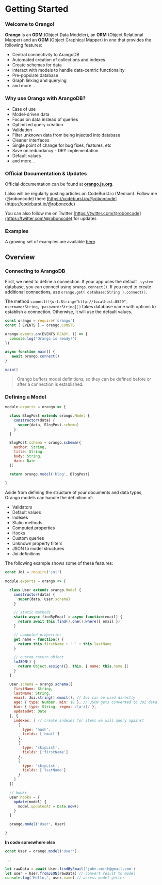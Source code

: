 # Getting Started

### Welcome to Orango!

**Orango** is an **ODM** (Object Data Modeler), an **ORM** (Object Relational Mapper) and an **OGM** (Object Graphical Mapper) in one that provides the following features:

* Central connectivity to ArangoDB
* Automated creation of collections and indexes
* Create schemas for data
* Interact with models to handle data-centric functionality
* Pre-populate database
* Graph linking and querying
* and more...

### Why use Orango with ArangoDB?

* Ease of use
* Model-driven data
* Focus on data instead of queries
* Optimized query creation
* Validation
* Filter unknown data from being injected into database
* Cleaner interfaces
* Single point of change for bug fixes, features, etc
* Save on redundancy - DRY implementation
* Default values
* and more...

### Official Documentation & Updates

Official documentation can be found at **[orango.js.org](https://orango.js.org)**.

I also will be regularly posting articles on CodeBurst.io (Medium). Follow me (@roboncode) there [https://codeburst.io/@roboncode](https://codeburst.io/@roboncode)

You can also follow me on Twitter [https://twitter.com/@roboncode](https://twitter.com/@roboncode) for updates

### Examples

A growing set of examples are available [here](examples). 

## Overview

### Connecting to ArangoDB

First, we need to define a connection. If your app uses the default `_system` database, you can connect using `orango.connect()`. If you need to create additional connections, use `orango.get( database:String ).connect()`.

The method `connect([{url:String="http://localhost:8529", username:String, password:String}])` takes database name with options to establish a connection. Otherwise, it will use the default values.

```js
const orango = require('orango')
const { EVENTS } = orango.CONSTS

orango.events.on(EVENTS.READY, () => {
  console.log('Orango is ready!')
})

async function main() {
   await orango.connect()
}

main()
```

> Orango buffers model definitions, so they can be defined before or after a connection is established.

### Defining a Model

```js
module.exports = orango => {

  class BlogPost extends orango.Model {
    constructor(data) {
      super(data, BlogPost.schema)
    }
  }

  BlogPost.schema = orango.schema({
    author: String,
    title: String,
    body: String,
    date: Date
  })

  return orango.model('blog', BlogPost)
  
}
```
Aside from defining the structure of your documents and data types, Orango models can handle the definition of:

* Validators
* Default values
* Indexes
* Static methods
* Computed properties
* Hooks
* Custom queries
* Unknown property filters
* JSON to model structures
* Joi definitions

The following example shows some of these features:

```js
const Joi = require('joi')
  
module.exports = orango => {

  class User extends orango.Model {
    constructor(data) {
      super(data, User.schema)
    }

    // static methods
    static async findByEmail = async function(email) {
      return await this.find().one().where({ email })
    }

    // computed properties
    get name = function() {
      return this.firstName + ' ' + this.lastName
    }

    // custom return object
    toJSON() {
      return Object.assign({}, this, { name: this.name })
    }
  }

  User.schema = orango.schema({
    firstName: String,
    lastName: String,
    email: Joi.string().email(), // Joi can be used directly
    age: { type: Number, min: 18 }, // JSON gets converted to Joi data types automatically
    bio: { type: String, regex: /[a-z]/ },
    updatedAt: Date
  }, {
    indexes: [ // create indexes for items we will query against
      {
        type: 'hash',
        fields: ['email']
      },
      {
        type: 'skipList',
        fields: ['firstName']
      },
      {
        type: 'skipList',
        fields: ['lastName']
      }
    ]
  })

  // hooks
  User.hooks = {
    update(model) {
      model.updatedAt = Date.now()  
    }
  }

  orango.model('User', User)

}
```

**In code somewhere else**

```js
const User = orango.model('User')

...

let rawData = await User.findByEmail('john.smith@gmail.com')
let user = User.fromJSON(rawData) // convert result to model
console.log('Hello,', user.name) // access model getter
```
